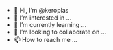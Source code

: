 - 👋 Hi, I’m @keroplas
- 👀 I’m interested in ...
- 🌱 I’m currently learning ...
- 💞️ I’m looking to collaborate on ...
- 📫 How to reach me ...

<!---
keroplas/keroplas is a ✨ special ✨ repository because its `README.md` (this file) appears on your GitHub profile.
You can click the Preview link to take a look at your changes.
--->
